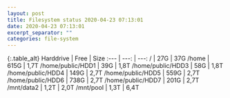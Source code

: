 ```yaml
---
layout: post
title: Filesystem status 2020-04-23 07:13:01
date: 2020-04-23 07:13:01
excerpt_separator: ""
categories: file-system
---
```

{:.table_alt}
Harddrive | Free | Size
:--- | ---: | ---:
/ | 27G | 37G
/home | 615G | 1,7T
/home/public/HDD1 | 39G | 1,8T
/home/public/HDD3 | 58G | 1,8T
/home/public/HDD4 | 149G | 2,7T
/home/public/HDD5 | 559G | 2,7T
/home/public/HDD6 | 738G | 2,7T
/home/public/HDD7 | 201G | 2,7T
/mnt/data2 | 1,2T | 2,0T
/mnt/pool | 1,3T | 6,4T
